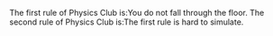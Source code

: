 The first rule of Physics Club is:You do not fall through the floor.
The second rule of Physics Club is:The first rule is hard to simulate.